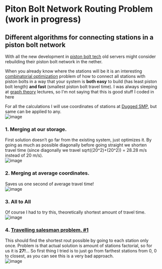 # Piton Bolt Network Routing Problem (work in progress)
## Different algorithms for connecting stations in a piston bolt network

With all the new development in [piston bolt tech](https://youtube.com/playlist?list=PLI-RNUGw-AeRkX7MQm9ArljzVCuuSzg0y) old servers might consider rebuilding their piston bolt network in the nether.

When you already know where the stations will be it is an interesting [combinatorial optimization](https://en.wikipedia.org/wiki/Combinatorial_optimization) problem of how to connect all stations with piston bolts in a way that your system is **both easy** to build (has least piston bolt length) **and fast** (smallest piston bolt travel time). I was always sleeping at [graph theory](https://en.wikipedia.org/wiki/Graph_theory) lectures, so I'm not saying that this is good stuff I coded in here

For all the calculations I will use coordinates of stations at [Dugged SMP](https://redirect.dugged.net:8443/map/#Survival-Nether-Top/0/7/128/-442/64), but same can be applied to any.<br/>
![image](https://user-images.githubusercontent.com/103208695/176758019-9b6523cc-89e9-464a-837e-a7187b8d20b1.png)

### 1. Merging at our storage.
First solution doesn’t go far from the existing system, just optimizes it. By going as much as possible diagonally before going straight we shorten travel time (since diagonally we travel sqrt((20^2)+(20^2)) = 28.28 m/s instead of 20 m/s).<br/>
![image](https://user-images.githubusercontent.com/103208695/176758216-699fc23a-e4bd-4764-9873-b6ea1fdb21b6.png)

### 2. Merging at average coordinates.
Saves us one second of average travel time!<br/>
![image](https://user-images.githubusercontent.com/103208695/176758358-d4546ed2-9a82-4924-9e9b-a8835912940b.png)

### 3. All to All
Of course I had to try this, theoretically shortest amount of travel time.<br/>
![image](https://user-images.githubusercontent.com/103208695/176761921-fd75888c-84c7-4321-b673-a35a9a239e09.png)

### 4. [Travelling salesman problem. #1](https://en.wikipedia.org/wiki/Travelling_salesman_problem)
This should find the shortest rout possible by going to each station only once. Problem is that actual solution is amount of stations factorial, so for us it is **27!**...
So first thing I tried is to just go from farthest stations from 0, 0 to closest, as you can see this is a very bad approach.<br/>
![image](https://user-images.githubusercontent.com/103208695/176759044-f2f7bd42-7bf7-42d9-8f1b-27cd0244ced0.png)
